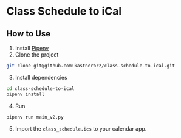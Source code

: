 # Class Schedule to iCal

## How to Use

1. Install [Pipenv](https://pipenv.readthedocs.io/en/latest/install/)
2. Clone the project

```bash
git clone git@github.com:kastnerorz/class-schedule-to-ical.git
```

3. Install dependencies

```bash
cd class-schedule-to-ical
pipenv install
```

4. Run

```bash
pipenv run main_v2.py
```

5. Import the `class_schedule.ics` to your calendar app.
